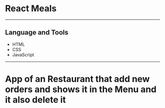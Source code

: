 # React Meals

---

## Language and Tools

- HTML
- CSS
- JavaScript

---

# App of an Restaurant that add new orders and shows it in the Menu and it also delete it

<h1 align="center"> 
    <img src="" />
  </h2>
